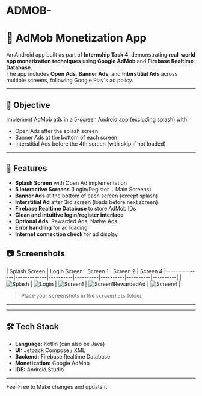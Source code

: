 # ADMOB-
# 📱 AdMob Monetization App

An Android app built as part of **Internship Task 4**, demonstrating **real-world app monetization techniques** using **Google AdMob** and **Firebase Realtime Database**.  
The app includes **Open Ads**, **Banner Ads**, and **Interstitial Ads** across multiple screens, following Google Play's ad policy.

---

## 🎯 Objective
Implement AdMob ads in a 5-screen Android app (excluding splash) with:
- Open Ads after the splash screen
- Banner Ads at the bottom of each screen
- Interstitial Ads before the 4th screen (with skip if not loaded)

---

## 📌 Features
- **Splash Screen** with Open Ad implementation
- **5 Interactive Screens** (Login/Register + Main Screens)
- **Banner Ads** at the bottom of each screen (except splash)
- **Interstitial Ad** after 3rd screen (loads before next screen)
- **Firebase Realtime Database** to store AdMob IDs
- **Clean and intuitive login/register interface**
- **Optional Ads**: Rewarded Ads, Native Ads
- **Error handling** for ad loading
- **Internet connection check** for ad display

## 📷 Screenshots
| Splash Screen | Login Screen | Screen 1 | Screen 2 | Screen 4 
|---------------|-------------|----------|----------|----------|----------|----------|
| ![Splash](https://github.com/Neha-Qasim/ADMOB-/blob/78cddf3184748127fa7bffdbfd9239ea258b3838/Screenshot%202025-08-13%20215918.png) | ![Login](https://github.com/Neha-Qasim/ADMOB-/blob/603d3ac67e9c769b61e1bdb444de0ad925cdd649/Screenshot%202025-08-13%20211059.png) | ![Screen1](https://github.com/Neha-Qasim/ADMOB-/blob/06a31a2d6a71462657adf960c6f37304cfe511da/Screenshot%202025-08-13%20211141.png) | ![Screen1RewardedAd](https://github.com/Neha-Qasim/ADMOB-/blob/774cdcbc727ab5a1d5bbb622a66b7c4d8e6de84b/Screenshot%202025-08-13%20211156.png) | ![Screen4](https://github.com/Neha-Qasim/ADMOB-/blob/0e64a8ae7f7fd60cb320c46cd66a89f71b03f1ee/Screenshot%202025-08-13%20211224.png) |

> Place your screenshots in the `screenshots` folder.

---

---

## 🛠️ Tech Stack
- **Language:** Kotlin (can also be Java)
- **UI:** Jetpack Compose / XML
- **Backend:** Firebase Realtime Database
- **Monetization:** Google AdMob
- **IDE:** Android Studio

---

Feel Free to Make changes and update it 
